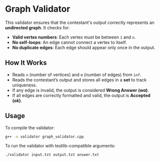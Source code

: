 # Graph Validator

This validator ensures that the contestant's output correctly represents an **undirected graph**. It checks for:  
- **Valid vertex numbers**: Each vertex must be between `1` and `n`.  
- **No self-loops**: An edge cannot connect a vertex to itself.  
- **No duplicate edges**: Each edge should appear only once in the output.  

## How It Works  

- Reads `n` (number of vertices) and `m` (number of edges) from `inf`.  
- Reads the contestant’s output and stores all edges in a **set** to track uniqueness.  
- If any edge is invalid, the output is considered **Wrong Answer (_wa_)**.  
- If all edges are correctly formatted and valid, the output is **Accepted (_ok_)**.  

## Usage  

To compile the validator:  

```sh
g++ -o validator graph_validator.cpp
```
To run the validator with testlib-compatible arguments:

```sh
./validator input.txt output.txt answer.txt
```
